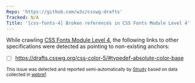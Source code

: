 ```yaml
---
Repo: 'https://github.com/w3c/csswg-drafts'
Tracked: N/A
Title: '[css-fonts-4] Broken references in CSS Fonts Module Level 4'
---
```


While crawling [CSS Fonts Module Level 4](https://drafts.csswg.org/css-fonts-4/), the following links to other specifications were detected as pointing to non-existing anchors:
* [ ] https://drafts.csswg.org/css-color-5/#typedef-absolute-color-base

<sub>This issue was detected and reported semi-automatically by [Strudy](https://github.com/w3c/strudy/) based on data collected in [webref](https://github.com/w3c/webref/).</sub>

